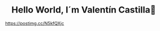 ##  <h1 align="center">Hello World, I´m Valentín Castilla👋</h1>

https://postimg.cc/N5kfQXjc









